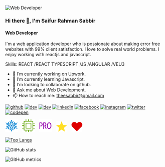![Web Developer](https://scontent.fdac27-2.fna.fbcdn.net/v/t39.30808-6/279678204_1151979678923560_5500683728957060839_n.jpg?_nc_cat=104&ccb=1-7&_nc_sid=09cbfe&_nc_ohc=Gxnklp6cbWEAX9zzc_g&_nc_ht=scontent.fdac27-2.fna&oh=00_AfCbvNhrlXSbNAFFcA-0Vx-PrvnJ32ML-bTgMr3SBMF6Ww&oe=63E08D72)
### Hi there 👋, I'm Saifur Rahman Sabbir
#### Web Developer
I'm a web application developer who is possionate about making error free websites with 99% client satisfaction. I love to solve real world problems. I enjoy working with reactjs and javascript.

Skills: REACT /REACT TYPESCRIPT /JS /ANGULAR /VEU3

- 🔭 I’m currently working on Upwork. 
- 🌱 I’m currently learning Javascript. 
- 👯 I’m looking to collaborate on github. 
- 💬 Ask me about Web Development. 
- 📫 How to reach me: theesabbir@gmail.com 


[<img src='https://cdn.jsdelivr.net/npm/simple-icons@3.0.1/icons/github.svg' alt='github' height='40'>](https://github.com/saifursabbir)  [<img src='https://cdn.jsdelivr.net/npm/simple-icons@3.0.1/icons/dev-dot-to.svg' alt='dev' height='40'>](https://dev.to/saifursabbir)  [<img src='https://cdn.jsdelivr.net/npm/simple-icons@3.0.1/icons/hashnode.svg' alt='dev' height='40'>](saifursabbir)  [<img src='https://cdn.jsdelivr.net/npm/simple-icons@3.0.1/icons/linkedin.svg' alt='linkedin' height='40'>](https://www.linkedin.com/in/Saifur-Rahman-Sabbir/)  [<img src='https://cdn.jsdelivr.net/npm/simple-icons@3.0.1/icons/facebook.svg' alt='facebook' height='40'>](https://www.facebook.com/its.saifursabbir)  [<img src='https://cdn.jsdelivr.net/npm/simple-icons@3.0.1/icons/instagram.svg' alt='instagram' height='40'>](https://www.instagram.com/saifur_sabbir/)  [<img src='https://cdn.jsdelivr.net/npm/simple-icons@3.0.1/icons/twitter.svg' alt='twitter' height='40'>](https://twitter.com/saifurclick)  [<img src='https://cdn.jsdelivr.net/npm/simple-icons@3.0.1/icons/codepen.svg' alt='codepen' height='40'>](https://codepen.io/saifursabbir)  

<a href='https://archiveprogram.github.com/'><img src='https://raw.githubusercontent.com/acervenky/animated-github-badges/master/assets/acbadge.gif' width='40' height='40'></a> <a href='https://docs.github.com/en/developers'><img src='https://raw.githubusercontent.com/acervenky/animated-github-badges/master/assets/devbadge.gif' width='40' height='40'></a> <a href='https://github.com/pricing'><img src='https://raw.githubusercontent.com/acervenky/animated-github-badges/master/assets/pro.gif' width='40' height='40'></a> <a href='https://stars.github.com/'><img src='https://raw.githubusercontent.com/acervenky/animated-github-badges/master/assets/starbadge.gif' width='35' height='35'></a> <a href='https://docs.github.com/en/github/supporting-the-open-source-community-with-github-sponsors'><img src='https://raw.githubusercontent.com/acervenky/animated-github-badges/master/assets/sponsorbadge.gif' width='35' height='35'></a> 

[![Top Langs](https://github-readme-stats.vercel.app/api/top-langs/?username=saifursabbir)](https://github.com/anuraghazra/github-readme-stats)

![GitHub stats](https://github-readme-stats.vercel.app/api?username=saifursabbir&show_icons=true&count_private=true)  

![GitHub metrics](https://metrics.lecoq.io/saifursabbir)  

